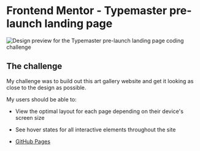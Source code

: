 # Frontend Mentor - Typemaster pre-launch landing page

![Design preview for the Typemaster pre-launch landing page
 coding challenge](./preview.jpg)

## The challenge

My challenge was to build out this art gallery website and get it looking as close to the design as possible.

My users should be able to:

- View the optimal layout for each page depending on their device's screen size
- See hover states for all interactive elements throughout the site

- [GitHub Pages](https://chkhikvadzeg.github.io/typemaster-pre-launch-landing-page/)
